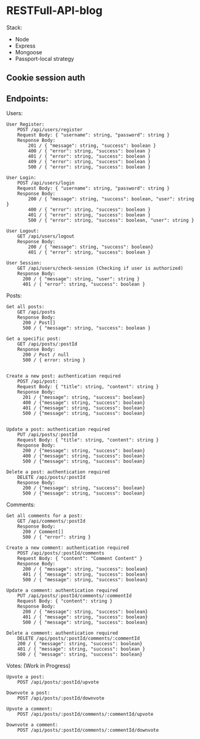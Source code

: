 # RESTFull-API-blog

Stack:

- Node
- Express
- Mongoose
- Passport-local strategy

## Cookie session auth

## Endpoints:

Users:

    User Register:
        POST /api/users/register
        Request Body: { "username": string, "password": string }
        Response Body:
            201 / { "message": string, "success": boolean }
            400 / { "error": string, "success": boolean }
            401 / { "error": string, "success": boolean }
            409 / { "error": string, "success": boolean }
            500 / { "error": string, "success": boolean }

    User Login:
        POST /api/users/login
        Request Body: { "username": string, "password": string }
        Response Body:
            200 / { "message": string, "success": boolean, "user": string }
            400 / { "error": string, "success": boolean }
            401 / { "error": string, "success": boolean }
            500 / { "error": string, "success": boolean, "user": string }

    User Logout:
        GET /api/users/logout
        Response Body:
            200 / { "message": string, "success": boolean}
            401 / { "error": string, "success": boolean }

    User Session:
        GET /api/users/check-session (Checking if user is authorized)
        Response Body:
          200 / { "message": string, "user": string }
          401 / { "error": string, "success": boolean }

Posts:

    Get all posts:
        GET /api/posts
        Response Body:
          200 / Post[]
          500 / { "message": string, "success": boolean }

    Get a specific post:
        GET /api/posts/:postId
        Response Body:
          200 / Post / null
          500 / { error: string }


    Create a new post: authentication required
        POST /api/post:
        Request Body: { "title": string, "content": string }
        Response Body:
          201 / {"message": string, "success": boolean}
          400 / {"message": string, "success": boolean}
          401 / {"message": string, "success": boolean}
          500 / {"message": string, "success": boolean}


    Update a post: authentication required
        PUT /api/posts/:postId
        Request Body: { "title": string, "content": string }
        Response Body:
          200 / {"message": string, "success": boolean}
          400 / {"message": string, "success": boolean}
          500 / {"message": string, "success": boolean}

    Delete a post: authentication required
        DELETE /api/posts/:postId
        Response Body:
          200 / {"message": string, "success": boolean}
          500 / {"message": string, "success": boolean}

Comments:

    Get all comments for a post:
        GET /api/comments/:postId
        Response Body:
          200 / Comment[]
          500 / { "error": string }

    Create a new comment: authentication required
        POST /api/posts/:postId/comments
        Request Body: { "content": "Comment Content" }
        Response Body:
          200 / { "message": string, "success": boolean}
          401 / { "message": string, "success": boolean}
          500 / { "message": string, "success": boolean}

    Update a comment: authentication required
        PUT /api/posts/:postId/comments/:commentId
        Request Body: { "content": string }
        Response Body:
          200 / { "message": string, "success": boolean}
          401 / { "message": string, "success": boolean}
          500 / { "message": string, "success": boolean}

    Delete a comment: authentication required
        DELETE /api/posts/:postId/comments/:commentId
        200 / { "message": string, "success": boolean}
        401 / { "message": string, "success": boolean }
        500 / { "message": string, "success": boolean}

Votes: (Work in Progress)

    Upvote a post:
        POST /api/posts/:postId/upvote

    Downvote a post:
        POST /api/posts/:postId/downvote

    Upvote a comment:
        POST /api/posts/:postId/comments/:commentId/upvote

    Downvote a comment:
        POST /api/posts/:postId/comments/:commentId/downvote
